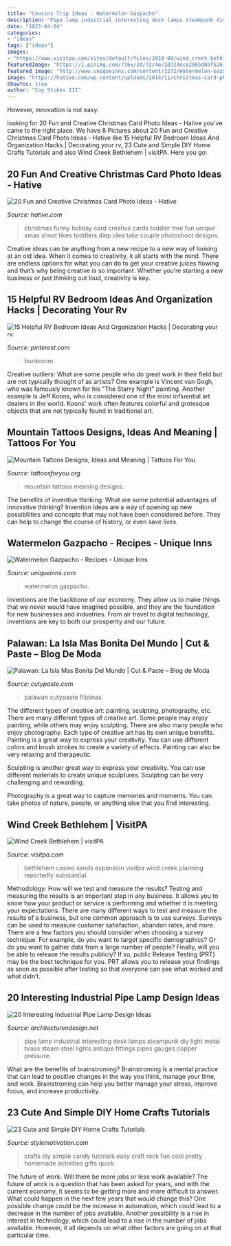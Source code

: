 ```yaml
---
title: "Cousins Trip Ideas : Watermelon Gazpacho"
description: "Pipe lamp industrial interesting desk lamps steampunk diy light metal brass steam steel lights antique fittings pipes gauges copper pressure"
date: "2023-04-04"
categories:
- "ideas"
tags: ["ideas"]
images:
- "https://www.visitpa.com/sites/default/files/2019-09/wind_creek_bethlehem_3.jpg"
featuredImage: "https://i.pinimg.com/736x/2d/72/4e/2d724ece2065d0af526738f865f1828b.jpg"
featured_image: "http://www.uniqueinns.com/content/3272/Watermelon-Gazapacho-1-CMYK-800x1208.jpg"
image: "https://hative.com/wp-content/uploads/2014/11/christmas-card-photo-ideas/19-christmas-card-photo-ideas.jpg"
ShowToc: true
author: "Coy Stokes III"
---
```



However, innovation is not easy.

	

		
looking for 20 Fun and Creative Christmas Card Photo Ideas - Hative you've came to the right place. We have 8 Pictures about 20 Fun and Creative Christmas Card Photo Ideas - Hative like 15 Helpful RV Bedroom Ideas And Organization Hacks | Decorating your rv, 23 Cute and Simple DIY Home Crafts Tutorials and also Wind Creek Bethlehem | visitPA. Here you go:
		
    
## 20 Fun And Creative Christmas Card Photo Ideas - Hative

<img loading=lazy src="https://hative.com/wp-content/uploads/2014/11/christmas-card-photo-ideas/19-christmas-card-photo-ideas.jpg" onerror="this.onerror=null;this.src='https://tse1.mm.bing.net/th?id=OIP.oRaY5QY4AGzTNCpJzST8AQHaKD&amp;pid=15.1';" alt="20 Fun and Creative Christmas Card Photo Ideas - Hative">

_Source: hative.com_

>christmas funny holiday card creative cards toddler tree fun unique xmas shoot tikes toddlers diep idea take couple photoshoot designs. 

	

Creative ideas can be anything from a new recipe to a new way of looking at an old idea. When it comes to creativity, it all starts with the mind. There are endless options for what you can do to get your creative juices flowing and that’s why being creative is so important. Whether you’re starting a new business or just thinking out loud, creativity is key.

    
## 15 Helpful RV Bedroom Ideas And Organization Hacks | Decorating Your Rv

<img loading=lazy src="https://i.pinimg.com/736x/2d/72/4e/2d724ece2065d0af526738f865f1828b.jpg" onerror="this.onerror=null;this.src='https://tse1.mm.bing.net/th?id=OIP.dSWTUhMQQ6lsYpC8qWmMhAHaJ4&amp;pid=15.1';" alt="15 Helpful RV Bedroom Ideas And Organization Hacks | Decorating your rv">

_Source: pinterest.com_

>bunkroom. 

	

Creative outliers: What are some people who do great work in their field but are not typically thought of as artists?
One example is Vincent van Gogh, who was famously known for his "The Starry Night" painting. Another example is Jeff Koons, who is considered one of the most influential art dealers in the world. Koons' work often features colorful and grotesque objects that are not typically found in traditional art.

    
## Mountain Tattoos Designs, Ideas And Meaning | Tattoos For You

<img loading=lazy src="https://www.tattoosforyou.org/wp-content/uploads/2016/05/Mountain-Tattoos.jpg" onerror="this.onerror=null;this.src='https://tse2.mm.bing.net/th?id=OIP.cVexk71zmSXMzuauNEnTeQHaLH&amp;pid=15.1';" alt="Mountain Tattoos Designs, Ideas and Meaning | Tattoos For You">

_Source: tattoosforyou.org_

>mountain tattoos meaning designs. 

	

The benefits of inventive thinking: What are some potential advantages of innovative thinking?
Invention ideas are a way of opening up new possibilities and concepts that may not have been considered before. They can help to change the course of history, or even save lives.

    
## Watermelon Gazpacho - Recipes - Unique Inns

<img loading=lazy src="http://www.uniqueinns.com/content/3272/Watermelon-Gazapacho-1-CMYK-800x1208.jpg" onerror="this.onerror=null;this.src='https://tse4.mm.bing.net/th?id=OIP.LFIXAmJ3dn1d39zJcY3zWQHaLL&amp;pid=15.1';" alt="Watermelon Gazpacho - Recipes - Unique Inns">

_Source: uniqueinns.com_

>watermelon gazpacho. 

	

Inventions are the backbone of our economy. They allow us to make things that we never would have imagined possible, and they are the foundation for new businesses and industries. From air travel to digital technology, inventions are key to both our prosperity and our future.

    
## Palawan: La Isla Mas Bonita Del Mundo | Cut &amp; Paste – Blog De Moda

<img loading=lazy src="https://www.cutypaste.com/wp-content/uploads/2016/02/Palawan5.jpg" onerror="this.onerror=null;this.src='https://tse4.mm.bing.net/th?id=OIP.0JJReX5y4CzhK7sY3RBjjAHaE8&amp;pid=15.1';" alt="Palawan: La Isla Mas Bonita Del Mundo | Cut &amp; Paste – Blog de Moda">

_Source: cutypaste.com_

>palawan cutypaste filipinas. 

	

The different types of creative art: painting, sculpting, photography, etc.
There are many different types of creative art. Some people may enjoy painting, while others may enjoy sculpting. There are also many people who enjoy photography. Each type of creative art has its own unique benefits.
Painting is a great way to express your creativity. You can use different colors and brush strokes to create a variety of effects. Painting can also be very relaxing and therapeutic.

Sculpting is another great way to express your creativity. You can use different materials to create unique sculptures. Sculpting can be very challenging and rewarding.

Photography is a great way to capture memories and moments. You can take photos of nature, people, or anything else that you find interesting.

    
## Wind Creek Bethlehem | VisitPA

<img loading=lazy src="https://www.visitpa.com/sites/default/files/2019-09/wind_creek_bethlehem_3.jpg" onerror="this.onerror=null;this.src='https://tse2.mm.bing.net/th?id=OIP.wPmdHIpZWhJIWm-iKfg5LwHaGu&amp;pid=15.1';" alt="Wind Creek Bethlehem | visitPA">

_Source: visitpa.com_

>bethlehem casino sands expansion visitpa wind creek planning reportedly substantial. 

	

Methodology: How will we test and measure the results?
Testing and measuring the results is an important step in any business. It allows you to know how your product or service is performing and whether it is meeting your expectations. There are many different ways to test and measure the results of a business, but one common approach is to use surveys. Surveys can be used to measure customer satisfaction, abandon rates, and more.
There are a few factors you should consider when choosing a survey technique. For example, do you want to target specific demographics? Or do you want to gather data from a large number of people? Finally, will you be able to release the results publicly? If so, public Release Testing (PRT) may be the best technique for you. PRT allows you to release your findings as soon as possible after testing so that everyone can see what worked and what didn’t.

    
## 20 Interesting Industrial Pipe Lamp Design Ideas

<img loading=lazy src="http://cdn.architecturendesign.net/wp-content/uploads/2016/01/AD-Interesting-Industrial-Pipe-Lamp-Design-Ideas-13.jpg" onerror="this.onerror=null;this.src='https://tse4.mm.bing.net/th?id=OIP.uQuqeNdghW3OgeyNx0LucQHaKU&amp;pid=15.1';" alt="20 Interesting Industrial Pipe Lamp Design Ideas">

_Source: architecturendesign.net_

>pipe lamp industrial interesting desk lamps steampunk diy light metal brass steam steel lights antique fittings pipes gauges copper pressure. 

	

What are the benefits of brainstroming?
Brainstroming is a mental practice that can lead to positive changes in the way you think, manage your time, and work. Brainstroming can help you better manage your stress, improve focus, and increase productivity.

    
## 23 Cute And Simple DIY Home Crafts Tutorials

<img loading=lazy src="http://www.stylemotivation.com/wp-content/uploads/2013/08/117-620x1227.jpg" onerror="this.onerror=null;this.src='https://tse3.mm.bing.net/th?id=OIP.Y2vgUR7vgPyzeGNOYRzTsAHaOq&amp;pid=15.1';" alt="23 Cute and Simple DIY Home Crafts Tutorials">

_Source: stylemotivation.com_

>crafts diy simple candy tutorials easy craft rock fun cool pretty homemade activities gifts quick. 

	

The future of work: Will there be more jobs or less work available?
The future of work is a question that has been asked for years, and with the current economy, it seems to be getting more and more difficult to answer. What could happen in the next few years that would change this? One possible change could be the increase in automation, which could lead to a decrease in the number of jobs available. Another possibility is a rise in interest in technology, which could lead to a rise in the number of jobs available. However, it all depends on what other factors are going on at that particular time.

